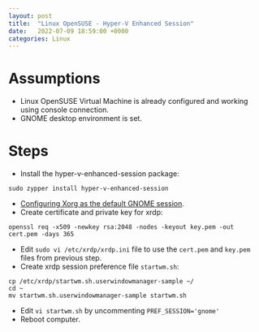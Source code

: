 ```yaml
---
layout: post
title:  "Linux OpenSUSE - Hyper-V Enhanced Session"
date:   2022-07-09 18:59:00 +0000
categories: Linux
---
```

# Assumptions
- Linux OpenSUSE Virtual Machine is already configured and working using console connection.
- GNOME desktop environment is set.

# Steps
- Install the hyper-v-enhanced-session package:
```
sudo zypper install hyper-v-enhanced-session
```
- [Configuring Xorg as the default GNOME session](https://docs.fedoraproject.org/en-US/quick-docs/configuring-xorg-as-default-gnome-session/).
- Create certificate and private key for xrdp:
```
openssl req -x509 -newkey rsa:2048 -nodes -keyout key.pem -out cert.pem -days 365
```
- Edit `sudo vi /etc/xrdp/xrdp.ini` file to use the `cert.pem` and `key.pem` files from previous step.
- Create xrdp session preference file `startwm.sh`:
```
cp /etc/xrdp/startwm.sh.userwindowmanager-sample ~/
cd ~
mv startwm.sh.userwindowmanager-sample startwm.sh
``` 
- Edit `vi startwm.sh` by uncommenting `PREF_SESSION='gnome'`
- Reboot computer.